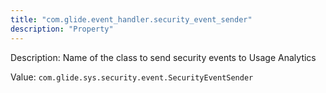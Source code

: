 ```yaml
---
title: "com.glide.event_handler.security_event_sender"
description: "Property"
---
```


Description: Name of the class to send security events to Usage Analytics

Value: `com.glide.sys.security.event.SecurityEventSender`